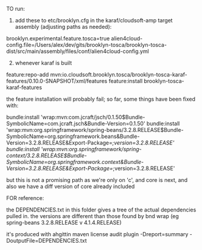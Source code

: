 
TO run:

1) add these to etc/brooklyn.cfg in the karaf/cloudsoft-amp target assembly (adjusting paths as needed):

brooklyn.experimental.feature.tosca=true
alien4cloud-config.file=/Users/alex/dev/gits/brooklyn-tosca/brooklyn-tosca-dist/src/main/assembly/files/conf/alien4cloud-config.yml


2) whenever karaf is built

feature:repo-add mvn:io.cloudsoft.brooklyn.tosca/brooklyn-tosca-karaf-features/0.10.0-SNAPSHOT/xml/features
feature:install brooklyn-tosca-karaf-features


the feature installation will probably fail; so far, some things have been fixed with:

bundle:install 'wrap:mvn:com.jcraft/jsch/0.1.50$Bundle-SymbolicName=com.jcraft.jsch&Bundle-Version=0.1.50'
bundle:install 'wrap:mvn:org.springframework/spring-beans/3.2.8.RELEASE$Bundle-SymbolicName=org.springframework.beans&Bundle-Version=3.2.8.RELEASE&Export-Package=*;version=3.2.8.RELEASE'
bundle:install 'wrap:mvn:org.springframework/spring-context/3.2.8.RELEASE$Bundle-SymbolicName=org.springframework.context&Bundle-Version=3.2.8.RELEASE&Export-Package=*;version=3.2.8.RELEASE'

but this is not a promising path as we're only on 'c', and core is next,
and also we have a diff version of core already included



FOR reference:

the DEPENDENCIES.txt in this folder gives a tree of the actual dependencies pulled in.
the versions are different than those found by bnd wrap (eg spring-beans 3.2.8.RELEASE v 4.1.4.RELEASE)

it's produced with ahgittin maven license audit plugin -Dreport=summary -DoutputFile=DEPENDENCIES.txt
